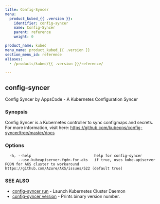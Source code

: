 ```yaml
---
title: Config-Syncer
menu:
  product_kubed_{{ .version }}:
    identifier: config-syncer
    name: Config-Syncer
    parent: reference
    weight: 0

product_name: kubed
menu_name: product_kubed_{{ .version }}
section_menu_id: reference
aliases:
  - /products/kubed/{{ .version }}/reference/

---
```

## config-syncer

Config Syncer by AppsCode - A Kubernetes Configuration Syncer

### Synopsis

Config Syncer is a Kubernetes controller to sync configmaps and secrets. For more information, visit here: https://github.com/kubeops/config-syncer/tree/master/docs

### Options

```
  -h, --help                             help for config-syncer
      --use-kubeapiserver-fqdn-for-aks   if true, uses kube-apiserver FQDN for AKS cluster to workaround https://github.com/Azure/AKS/issues/522 (default true)
```

### SEE ALSO

* [config-syncer run](/docs/reference/config-syncer_run.md)	 - Launch Kubernetes Cluster Daemon
* [config-syncer version](/docs/reference/config-syncer_version.md)	 - Prints binary version number.

